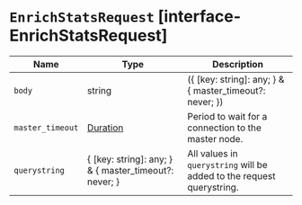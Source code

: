# `EnrichStatsRequest` [interface-EnrichStatsRequest]

| Name | Type | Description |
| - | - | - |
| `body` | string | ({ [key: string]: any; } & { master_timeout?: never; }) | All values in `body` will be added to the request body. |
| `master_timeout` | [Duration](./Duration.md) | Period to wait for a connection to the master node. |
| `querystring` | { [key: string]: any; } & { master_timeout?: never; } | All values in `querystring` will be added to the request querystring. |
